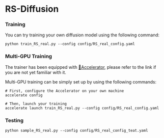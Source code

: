 # RS-Diffusion

### Training
You can try training your own diffusion model using the following command:  
```
python train_RS_real.py --config config/RS_real_config.yaml
```

### Multi-GPU Training
The trainer has been equipped with [🤗Accelerator](https://huggingface.co/docs/accelerate/package_reference/accelerator), please refer to the link if you are not yet familiar with it.

Multi-GPU training can be simply set up by using the following commands:
```
# First, configure the Accelerator on your own machine
accelerate config

# Then, launch your training
accelerate launch train_RS_real.py --config config/RS_real_config.yaml
```

### Testing
```
python sample_RS_real.py --config config/RS_real_config_teat.yaml
```
